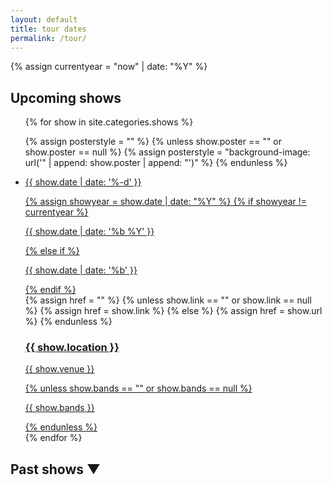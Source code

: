 ```yaml
---
layout: default
title: tour dates
permalink: /tour/
---
```

<!--
<p class="help"><a href="/poster-collage/">🪧</a>&nbsp;</p>
<p class="help"><a href="/map/">🌍</a></p>
<p class="help"><a href="/calendar/">📅</a>&nbsp;</p>
-->
{% assign currentyear = "now" | date: "%Y" %}

<h2 class="upcoming-shows">Upcoming shows</h2>

<ul class="future-container">
{% for show in site.categories.shows %}

{% assign posterstyle = "" %}
{% unless show.poster == "" or show.poster == null %}
{% assign posterstyle = "background-image: url('" | append: show.poster | append: "')" %}
{% endunless %}

<li class="event dark-overlay" data-date="{{ show.date | date: '%B %-d, %Y' }}" style="{{ posterstyle }}">
<div class="date">
<a class="anchor" id="{{ show.date | date: "%m%-d%Y" }}" name="{{ show.date | date: "%m%-d%Y" }}" href="#{{ show.date | date: "%m%-d%Y" }}">
<p class="day">{{ show.date | date: '%-d' }}</p>
{% assign showyear = show.date | date: "%Y" %}
{% if showyear != currentyear %}
<p class="month">{{ show.date | date: '%b %Y' }}</p>
{% else if %}
<p class="month">{{ show.date | date: '%b' }}</p>
{% endif %}
</a>
</div>
<div class="details">
{% assign href = "" %}
{% unless show.link == "" or show.link == null %}
  {% assign href = show.link %}
{% else %}
  {% assign href = show.url %}
{% endunless %}

<a href="{{ href }}" target="_blank">
<h3>{{ show.location }}</h3>
<p>{{ show.venue }}</p>
{% unless show.bands == "" or show.bands == null %}
<p>{{ show.bands }}</p>
{% endunless %}
</a>

</div>
</li>
{% endfor %}
</ul>
<h2 class="past-shows">Past shows ▼</h2>
<ul class="past-container">
</ul>

<!-- sorts the shows based on date -->
<script src="/assets/js/shows.js" type="text/javascript"></script>
